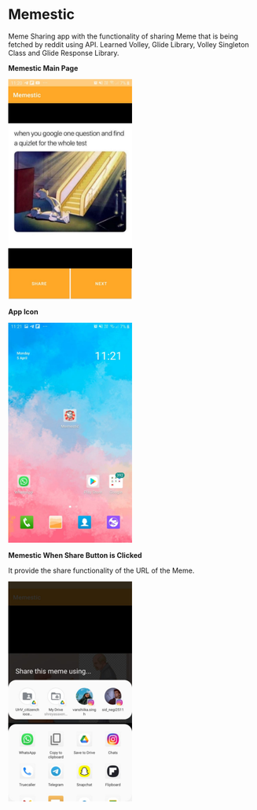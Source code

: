 # Memestic

Meme Sharing app with the functionality of sharing Meme that is being fetched by reddit using API. Learned Volley, Glide Library, Volley Singleton Class and Glide Response Library.

**Memestic Main Page**

<img src = "img/profile.jpeg" width="50%">

**App Icon**

<img src = "img/icon.jpeg" width="50%">

**Memestic When Share Button is Clicked**

It provide the share functionality of the URL of the Meme. 

<img src = "img/share.jpeg" width="50%">
